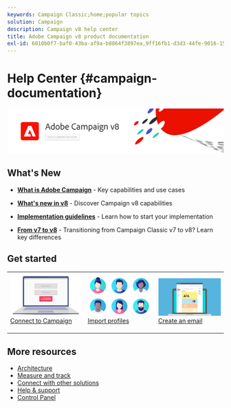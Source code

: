 ```yaml
---
keywords: Campaign Classic;home;popular topics
solution: Campaign
description: Campaign v8 help center
title: Adobe Campaign v8 product documentation
exl-id: 6010b0f7-baf0-43ba-af9a-b8864f3897ea,9ff16fb1-d3d3-44fe-9016-15abffdbc74e
---
```

# Help Center {#campaign-documentation}

![](assets/banner-documentationv8.png) 

## What's New

* **[What is Adobe Campaign](start/get-started.md)** - Key capabilities and use cases

* **[What's new in v8](start/whats-new.md)** - Discover Campaign v8 capabilities

* **[Implementation guidelines](start/implement.md)**  - Learn how to start your implementation

* **[From v7 to v8](start/capability-matrix.md)** - Transitioning from Campaign Classic v7 to v8? Learn key differences

## Get started

<table>
<tr>
  <td valign="bottom">
    <a href="start/connect.md">
      <img alt="Connect" src="start/assets/do-not-localize/login.jpeg"/>
    </a>
    <div>
    <a href="start/connect.md">Connect to Campaign</a>
    </div>
    <br>
  </td>

  <td valign="bottom">
      <a href="start/import.md">
       <img alt="Import" src="start/assets/do-not-localize/profiles.jpeg" />
       </a>
    <div><a href="start/import.md">Import profiles</a>
    </div>
    <br>
  </td>
  <td valign="bottom">
    <a href="start/create-message.md">
      <img alt="Email" src="start/assets/do-not-localize/email-design.jpeg" />
    </a>
    <div>
    <a href="start/create-message.md">Create an email</a>
    </div>
    <br>
  </td>
</tr>
</table>

## More resources

* [Architecture](dev/architecture.md)
* [Measure and track](start/reporting.md)
* [Connect with other solutions](connect/integration.md)
* [Help & support](start/support.md)
* [Control Panel](https://experienceleague.adobe.com/docs/control-panel/using/control-panel-home.html)
